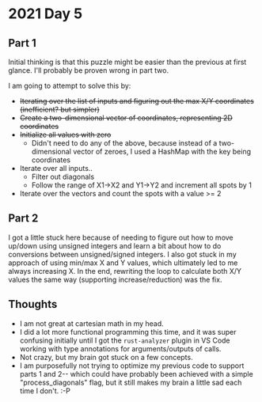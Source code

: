 # 2021 Day 5

## Part 1

Initial thinking is that this puzzle might be easier than the previous at first glance. I'll probably be proven wrong in part two.

I am going to attempt to solve this by:

-   ~~Iterating over the list of inputs and figuring out the max X/Y coordinates (inefficient? but simpler)~~
-   ~~Create a two-dimensional vector of coordinates, representing 2D coordinates~~
-   ~~Initialize all values with zero~~
    -   Didn't need to do any of the above, because instead of a two-dimensional vector of zeroes, I used a HashMap with the key being coordinates
-   Iterate over all inputs..
    -   Filter out diagonals
    -   Follow the range of X1->X2 and Y1->Y2 and increment all spots by 1
-   Iterate over the vectors and count the spots with a value >= 2

## Part 2

I got a little stuck here because of needing to figure out how to move up/down using unsigned integers and learn a bit about how to do conversions between unsigned/signed integers. I also got stuck in my approach of using min/max X and Y values, which ultimately led to me always increasing X. In the end, rewriting the loop to calculate both X/Y values the same way (supporting increase/reduction) was the fix.

## Thoughts

-   I am not great at cartesian math in my head.
-   I did a lot more functional programming this time, and it was super confusing initially until I got the `rust-analyzer` plugin in VS Code working with type annotations for arguments/outputs of calls.
-   Not crazy, but my brain got stuck on a few concepts.
-   I am purposefully not trying to optimize my previous code to support parts 1 and 2-- which could have probably been achieved with a simple "process_diagonals" flag, but it still makes my brain a little sad each time I don't. :-P
